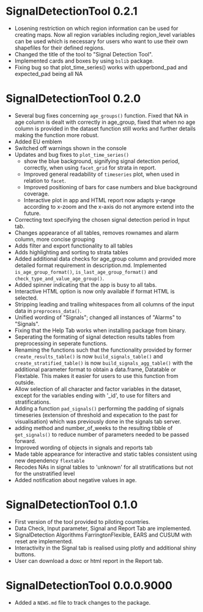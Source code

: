 # SignalDetectionTool 0.2.1

* Losening restriction on which region information can be used for creating maps. Now all region variables including region_level variables can be used which is necessary for users who want to use their own shapefiles for their defined regions.
* Changed the title of the tool to "Signal Detection Tool".
* Implemented cards and boxes by using `bslib` package.
* Fixing bug so that plot_time_series() works with upperbond_pad and expected_pad being all NA

# SignalDetectionTool 0.2.0

* Several bug fixes concerning `age_groups()` function. Fixed that NA in age column is dealt with correctly in age_group, fixed that when no age column is provided in the dataset function still works and further details making the function more robust. 
* Added EU emblem
* Switched off warnings shown in the console
* Updates and bug fixes to `plot_time_series()` 
  - show the blue background, signifying signal detection period, correctly, when using `facet_grid` for strata in report. 
  - Improved general readability of `timeseries` plot, when used in relation to `facet`.
  - Improved positioning of bars for case numbers and blue background coverage.
  - Interactive plot in app and HTML report now adapts y-range according to x-zoom and the x-axis do not anymore extend into the future.
* Correcting text specifying the chosen signal detection period in Input tab.
* Changes appearance of all tables, removes rownames and alarm column, more concise grouping
* Adds filter and export functionality to all tables
* Adds highlighting and sorting to strata tables
* Added additional data checks for age_group column and provided more detailed format requirement in description.md. Implemented `is_age_group_format()`, `is_last_age_group_format()` and `check_type_and_value_age_group()`.
* Added spinner indicating that the app is busy to all tabs.
* Interactive HTML option is now only available if format HTML is selected.
* Stripping leading and trailing whitespaces from all columns of the input data in `preprocess_data()`.
* Unified wording of "Signals"; changed all instances of "Alarms" to "Signals".
* Fixing that the Help Tab works when installing package from binary.
* Seperating the formating of signal detection results tables from preprocessing in seperate functions.
* Renaming the functions such that the functionality provided by former `create_results_table()` is now `build_signals_table()` and `create_stratified_table()` is now `build_signals_agg_table()` with the additional parameter format to obtain a data.frame, Datatable or Flextable. This makes it easier for users to use this function from outside.
* Allow selection of all character and factor variables in the dataset, except for the variables ending with '_id', to use for filters and stratifications.
* Adding a function `pad_signals()` performing the padding of signals timeseries (extension of threshold and expecation to the past for visualisation) which was previously done in the signals tab server.
* adding method and number_of_weeks to the resulting tibble of `get_signals()` to reduce number of parameters needed to be passed forward.
* Improved wording of objects in signals and reports tab
* Made table appearance for interactive and static tables consistent using new dependency `flextable`
* Recodes NAs in signal tables to 'unknown' for all stratifications but not for the unstratified level
* Added notification about negative values in age.

# SignalDetectionTool 0.1.0

* First version of the tool provided to piloting countries.
* Data Check, Input parameter, Signal and Report Tab are implemented.
* SignalDetection Algorithms FarringtonFlexible, EARS and CUSUM with reset are implemented.
* Interactivity in the Signal tab is realised using plotly and additional shiny buttons.
* User can download a doxc or html report in the Report tab.

# SignalDetectionTool 0.0.0.9000

* Added a `NEWS.md` file to track changes to the package.

